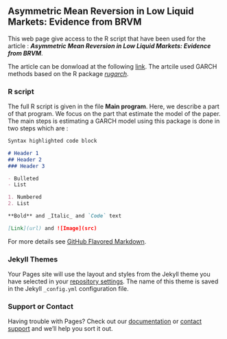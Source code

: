 ## Asymmetric Mean Reversion in Low Liquid Markets: Evidence from BRVM

This web page give access to the R script that have been used for the article : _**Asymmetric Mean Reversion in Low Liquid Markets: Evidence from BRVM**_.

The article can be donwload at the following [link]( https://www.mdpi.com/1911-8074/12/1/38). The artcile used GARCH methods based on the R package [_rugarch_](https://cran.r-project.org/web/packages/rugarch/index.html).

### R script
The full R script is given in the file **Main program**. Here, we describe a part of that program. We focus on the part that estimate the model of the paper. The main steps is estimating a GARCH model using this package is done in two steps which are :

```markdown
Syntax highlighted code block

# Header 1
## Header 2
### Header 3

- Bulleted
- List

1. Numbered
2. List

**Bold** and _Italic_ and `Code` text

[Link](url) and ![Image](src)
```

For more details see [GitHub Flavored Markdown](https://guides.github.com/features/mastering-markdown/).

### Jekyll Themes

Your Pages site will use the layout and styles from the Jekyll theme you have selected in your [repository settings](https://github.com/NathanUCP/R_project_MR/settings). The name of this theme is saved in the Jekyll `_config.yml` configuration file.

### Support or Contact

Having trouble with Pages? Check out our [documentation](https://help.github.com/categories/github-pages-basics/) or [contact support](https://github.com/contact) and we’ll help you sort it out.
